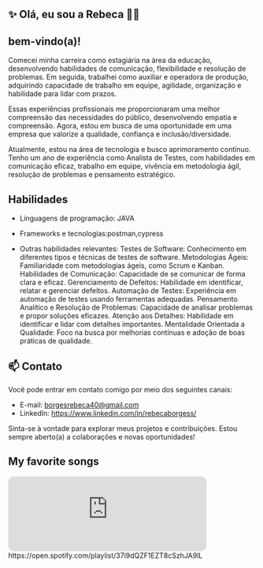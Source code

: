 
## ✨ Olá, eu sou a Rebeca 👋✨

##  bem-vindo(a)!

Comecei minha carreira como estagiária na área da educação, desenvolvendo habilidades de comunicação, flexibilidade e resolução de problemas. Em seguida, trabalhei como auxiliar e operadora de produção, adquirindo capacidade de trabalho em equipe, agilidade, organização e habilidade para lidar com prazos.

Essas experiências profissionais me proporcionaram uma melhor compreensão das necessidades do público, desenvolvendo empatia e compreensão. Agora, estou em busca de uma oportunidade em uma empresa que valorize a qualidade, confiança e inclusão/diversidade.

Atualmente, estou na área de tecnologia e busco aprimoramento contínuo. Tenho um ano de experiência como Analista de Testes, com habilidades em comunicação eficaz, trabalho em equipe, vivência em metodologia ágil, resolução de problemas e pensamento estratégico.

## Habilidades
- Linguagens de programação: JAVA
- Frameworks e tecnologias:postman,cypress

- Outras habilidades relevantes:
Testes de Software: Conhecimento em diferentes tipos e técnicas de testes de software.
Metodologias Ágeis: Familiaridade com metodologias ágeis, como Scrum e Kanban.
Habilidades de Comunicação: Capacidade de se comunicar de forma clara e eficaz.
Gerenciamento de Defeitos: Habilidade em identificar, relatar e gerenciar defeitos.
Automação de Testes: Experiência em automação de testes usando ferramentas adequadas.
Pensamento Analítico e Resolução de Problemas: Capacidade de analisar problemas e propor soluções eficazes.
Atenção aos Detalhes: Habilidade em identificar e lidar com detalhes importantes.
Mentalidade Orientada a Qualidade: Foco na busca por melhorias contínuas e adoção de boas práticas de qualidade.


## 📫  Contato
Você pode entrar em contato comigo por meio dos seguintes canais:

- E-mail: borgesrebeca40@gmail.com
- LinkedIn: https://www.linkedin.com/in/rebecaborgess/


Sinta-se à vontade para explorar meus projetos e contribuições. Estou sempre aberto(a) a colaborações e novas oportunidades!


## My favorite songs
<iframe style="border-radius:12px" src="https://open.spotify.com/embed/playlist/37i9dQZF1EZT8cSzhJA9lL?utm_source=generator&theme=0" width="80%" height="152" frameBorder="0" allowfullscreen="" allow="autoplay; clipboard-write; encrypted-media; fullscreen; picture-in-picture" loading="lazy"></iframe>
https://open.spotify.com/playlist/37i9dQZF1EZT8cSzhJA9lL
